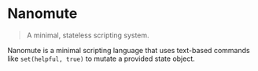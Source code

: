 # Nanomute

> A minimal, stateless scripting system.

Nanomute is a minimal scripting language that uses text-based commands like `set(helpful, true)` to mutate a provided state object.